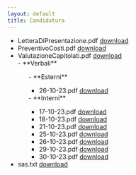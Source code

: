 ```yaml
---
layout: default
title: Candidatura
---
```

<ul>
<li>
<span> LetteraDiPresentazione.pdf </span>
<a href=./docs/Candidatura//LetteraDiPresentazione.pdf download> download</a>
</li>
<li>
<span> PreventivoCosti.pdf </span>
<a href=./docs/Candidatura//PreventivoCosti.pdf download> download</a>
</li>
<li>
<span> ValutazioneCapitolati.pdf </span>
<a href=./docs/Candidatura//ValutazioneCapitolati.pdf download> download</a>
</li>
- **Verbali**
<ul>
  - **Esterni**
<ul>
<li>
<span> 26-10-23.pdf </span>
<a href=./docs/Candidatura/Verbali/Esterni/26-10-23.pdf download> download</a>
</li>
</ul>
  - **Interni**
<ul>
<li>
<span> 17-10-23.pdf </span>
<a href=./docs/Candidatura/Verbali/Interni/17-10-23.pdf download> download</a>
</li>
<li>
<span> 18-10-23.pdf </span>
<a href=./docs/Candidatura/Verbali/Interni/18-10-23.pdf download> download</a>
</li>
<li>
<span> 21-10-23.pdf </span>
<a href=./docs/Candidatura/Verbali/Interni/21-10-23.pdf download> download</a>
</li>
<li>
<span> 25-10-23.pdf </span>
<a href=./docs/Candidatura/Verbali/Interni/25-10-23.pdf download> download</a>
</li>
<li>
<span> 26-10-23.pdf </span>
<a href=./docs/Candidatura/Verbali/Interni/26-10-23.pdf download> download</a>
</li>
<li>
<span> 29-10-23.pdf </span>
<a href=./docs/Candidatura/Verbali/Interni/29-10-23.pdf download> download</a>
</li>
<li>
<span> 30-10-23.pdf </span>
<a href=./docs/Candidatura/Verbali/Interni/30-10-23.pdf download> download</a>
</li>
</ul>
</ul>
<li>
<span> sas.txt </span>
<a href=./docs/Candidatura//sas.txt download> download</a>
</li>
</ul>
